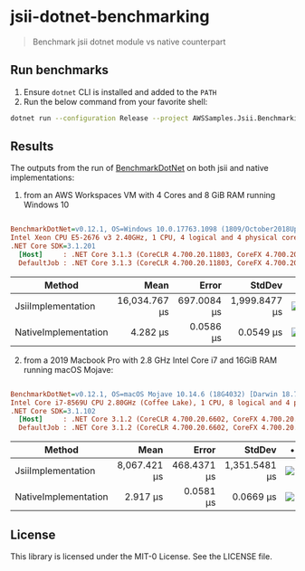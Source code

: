 # jsii-dotnet-benchmarking

> Benchmark jsii dotnet module vs native counterpart

## Run benchmarks

1. Ensure `dotnet` CLI is installed and added to the `PATH`
2. Run the below command from your favorite shell:

```bash
dotnet run --configuration Release --project AWSSamples.Jsii.Benchmarking/AWSSamples.Jsii.Benchmarking.csproj
```

## Results

The outputs from the run of [BenchmarkDotNet](https://benchmarkdotnet.org/) on both jsii and native implementations:

1. from an AWS Workspaces VM with 4 Cores and 8 GiB RAM running Windows 10

``` ini

BenchmarkDotNet=v0.12.1, OS=Windows 10.0.17763.1098 (1809/October2018Update/Redstone5)
Intel Xeon CPU E5-2676 v3 2.40GHz, 1 CPU, 4 logical and 4 physical cores
.NET Core SDK=3.1.201
  [Host]     : .NET Core 3.1.3 (CoreCLR 4.700.20.11803, CoreFX 4.700.20.12001), X64 RyuJIT
  DefaultJob : .NET Core 3.1.3 (CoreCLR 4.700.20.11803, CoreFX 4.700.20.12001), X64 RyuJIT


```
|               Method |          Mean |       Error |        StdDev |    •|
|--------------------- |--------------:|------------:|--------------:|----:|
|   JsiiImplementation | 16,034.767 μs | 697.0084 μs | 1,999.8477 μs | [![][nuget-jsii-image]][nuget-jsii-url] |
| NativeImplementation |      4.282 μs |   0.0586 μs |     0.0549 μs | [![][nuget-native-image]][nuget-native-url] |

2. from a 2019 Macbook Pro with 2.8 GHz Intel Core i7 and 16GiB RAM running macOS Mojave:

``` ini

BenchmarkDotNet=v0.12.1, OS=macOS Mojave 10.14.6 (18G4032) [Darwin 18.7.0]
Intel Core i7-8569U CPU 2.80GHz (Coffee Lake), 1 CPU, 8 logical and 4 physical cores
.NET Core SDK=3.1.102
  [Host]     : .NET Core 3.1.2 (CoreCLR 4.700.20.6602, CoreFX 4.700.20.6702), X64 RyuJIT
  DefaultJob : .NET Core 3.1.2 (CoreCLR 4.700.20.6602, CoreFX 4.700.20.6702), X64 RyuJIT


```
|               Method |         Mean |       Error |        StdDev |    •|
|--------------------- |-------------:|------------:|--------------:|----:|
|   JsiiImplementation | 8,067.421 μs | 468.4371 μs | 1,351.5481 μs | [![][nuget-jsii-image]][nuget-jsii-url] |
| NativeImplementation |     2.917 μs |   0.0581 μs |     0.0669 μs | [![][nuget-native-image]][nuget-native-url] |

## License

This library is licensed under the MIT-0 License. See the LICENSE file.

[nuget-jsii-image]: https://img.shields.io/nuget/v/AWSSamples.Jsii
[nuget-jsii-url]: https://www.nuget.org/packages/AWSSamples.Jsii/
[nuget-native-image]: https://img.shields.io/nuget/v/AWSSamples.Jsii.Native
[nuget-native-url]: https://www.nuget.org/packages/AWSSamples.Jsii.Native/